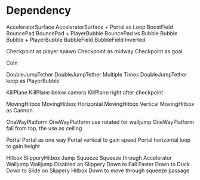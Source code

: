 # Dependency

AcceleratorSurface
AcceleratorSurface + Portal as Loop
BoostField
BouncePad
BouncePad + PlayerBubble
BouncePad vs Bubble
Bubble
Bubble + PlayerBubble
BubbleField
BubbleField Inverted

Checkpoint as player spawn
Checkpoint as midway
Checkpoint as goal

Coin

DoubleJumpTether
DoubleJumpTether Multiple Times
DoubleJumpTether keep as PlayerBubble

KillPlane
KillPlane below camera
KillPlane right after checkpoint

MovingHitbox
MovingHitbox Horizontal
MovingHitbox Vertical
MovingHitbox as Cannon

OneWayPlatform
OneWayPlatform use rotated for walljump
OneWayPlatform fall from top, the use as ceiling

Portal
Portal as one way
Portal vertical to gain speed
Portal horizontal loop to gain height

Hitbox
SlipperyHitbox
Jump
Squeeze
Squeeze through Accelerator
Walljump
Walljump Disabled on Slippery
Down to Fall Faster
Down to Duck
Down to Slide on Slippery Hitbox
Down to move through squeeze passage